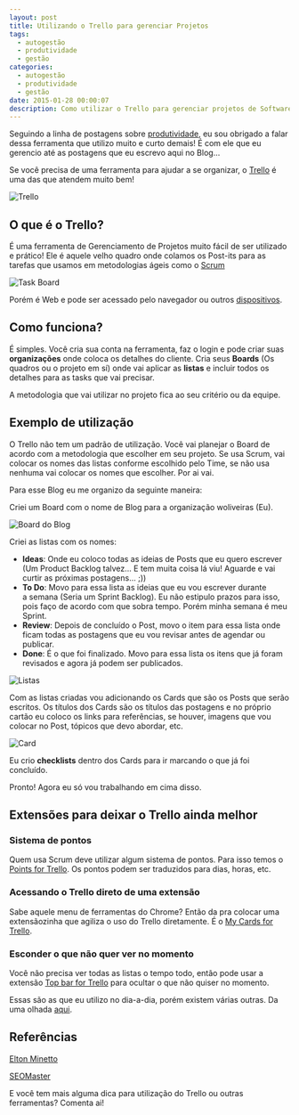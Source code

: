 ```yaml
---
layout: post
title: Utilizando o Trello para gerenciar Projetos
tags:
  - autogestão
  - produtividade
  - gestão
categories:
  - autogestão
  - produtividade
  - gestão
date: 2015-01-28 00:00:07
description: Como utilizar o Trello para gerenciar projetos de Software?
---
```


Seguindo a linha de postagens sobre [produtividade](/posts/como-ser-mais-produtivo/ "Como ser mais produtivo"), eu sou obrigado a falar dessa ferramenta que utilizo muito e curto demais! É com ele que eu gerencio até as postagens que eu escrevo aqui no Blog...

Se você precisa de uma ferramenta para ajudar a se organizar, o [Trello](https://trello.com/ "Trello") é uma das que atendem muito bem!<!--more-->

![Trello]({{site.post_images}}Trello.png)

## O que é o Trello?

É uma ferramenta de Gerenciamento de Projetos muito fácil de ser utilizado e prático! Ele é aquele velho quadro onde colamos os Post-its para as tarefas que usamos em metodologias ágeis como o [Scrum](https://pt.wikipedia.org/wiki/Scrum "Scrum")

![Task Board]({{site.post_images}}taskboard-de-projeto-em-scrum-fazer-fazendo-feito.jpg)

Porém é Web e pode ser acessado pelo navegador ou outros [dispositivos](https://trello.com/platforms "Plataformas").

## Como funciona?

É simples. Você cria sua conta na ferramenta, faz o login e pode criar suas **organizações** onde coloca os detalhes do cliente. Cria seus **Boards** (Os quadros ou o projeto em sí) onde vai aplicar as **listas** e incluir todos os detalhes para as tasks que vai precisar.

A metodologia que vai utilizar no projeto fica ao seu critério ou da equipe.

## Exemplo de utilização

O Trello não tem um padrão de utilização. Você vai planejar o Board de acordo com a metodologia que escolher em seu projeto. Se usa Scrum, vai colocar os nomes das listas conforme escolhido pelo Time, se não usa nenhuma vai colocar os nomes que escolher. Por ai vai.

Para esse Blog eu me organizo da seguinte maneira:

Criei um Board com o nome de Blog para a organização woliveiras (Eu).

![Board do Blog]({{site.post_images}}Captura-de-tela-de-2015-01-24-1457041.png)

Criei as listas com os nomes:

* **Ideas**: Onde eu coloco todas as ideias de Posts que eu quero escrever (Um Product Backlog talvez... E tem muita coisa lá viu! Aguarde e vai curtir as próximas postagens... ;))
* **To Do**: Movo para essa lista as ideias que eu vou escrever durante a semana (Seria um Sprint Backlog). Eu não estipulo prazos para isso, pois faço de acordo com que sobra tempo. Porém minha semana é meu Sprint.
* **Review**: Depois de concluído o Post, movo o item para essa lista onde ficam todas as postagens que eu vou revisar antes de agendar ou publicar.
* **Done**: É o que foi finalizado. Movo para essa lista os itens que já foram revisados e agora já podem ser publicados.

![Listas]({{site.post_images}}Captura-de-tela-de-2015-01-24-151337.png)

Com as listas criadas vou adicionando os Cards que são os Posts que serão escritos. Os títulos dos Cards são os títulos das postagens e no próprio cartão eu coloco os links para referências, se houver, imagens que vou colocar no Post, tópicos que devo abordar, etc.

![Card]({{site.post_images}}Captura-de-tela-de-2015-01-24-152028.png)

Eu crio **checklists** dentro dos Cards para ir marcando o que já foi concluído.

Pronto! Agora eu só vou trabalhando em cima disso.

## Extensões para deixar o Trello ainda melhor

### Sistema de pontos

Quem usa Scrum deve utilizar algum sistema de pontos. Para isso temos o [Points for Trello](https://chrome.google.com/webstore/detail/points-for-trello/mkcpchladphoadhaclmnlphhijboljjk "Points for Trello"). Os pontos podem ser traduzidos para dias, horas, etc.

### Acessando o Trello direto de uma extensão

Sabe aquele menu de ferramentas do Chrome? Então da pra colocar uma extensãozinha que agiliza o uso do Trello diretamente. É o [My Cards for Trello](https://chrome.google.com/webstore/detail/points-for-trello/mkcpchladphoadhaclmnlphhijboljjk "My Cards for Trello").

### Esconder o que não quer ver no momento

Você não precisa ver todas as listas o tempo todo, então pode usar a extensão [Top bar for Trello](https://chrome.google.com/webstore/detail/trellists-trello-lists-ma/dgnlcodfeenegnifnpcabcclldoceeml "Top bar for Trello") para ocultar o que não quiser no momento.

Essas são as que eu utilizo no dia-a-dia, porém existem várias outras. Da uma olhada [aqui](https://chrome.google.com/webstore/search/Trello?utm_source=chrome-ntp-icon&amp;_category=extensions "Extensões para o Chrome").

## Referências

[Elton Minetto](https://eltonminetto.net/blog/2012/06/27/gerenciando-projetos-com-o-trello/ "Gerenciando projetos com o Trello")

[SEOMaster](https://www.seomaster.com.br/blog/as-6-melhores-extensoes-do-trello "As 6 melhores extensões do Trello")

E você tem mais alguma dica para utilização do Trello ou outras ferramentas? Comenta ai!

